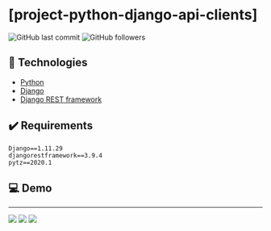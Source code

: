 # [project-python-django-api-clients]

![GitHub last commit](https://img.shields.io/github/last-commit/FernandoCelmer/offy-python-django-api-clients) ![GitHub followers](https://img.shields.io/github/followers/FernandoCelmer?label=Fernando%20Celmer&style=social)

## 🚀 Technologies

- [Python](https://www.python.org/) 
- [Django](https://www.djangoproject.com/)
- [Django REST framework](https://www.django-rest-framework.org/)

## ✔️ Requirements

    Django==1.11.29
    djangorestframework==3.9.4
    pytz==2020.1

## 💻 Demo
________________________________
<p>
<img src="https://github.com/FernandoCelmer/project-python-django-api-clients/blob/master/docs/basic-python-django-api-clientes-01.jpg?raw=true">
<img src="https://github.com/FernandoCelmer/project-python-django-api-clients/blob/master/docs/basic-python-django-api-clientes-02.jpg?raw=true">
<img src="https://github.com/FernandoCelmer/project-python-django-api-clients/blob/master/docs/basic-python-django-api-clientes-03.jpg?raw=true">

 


